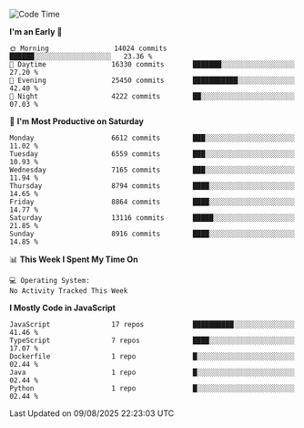 <!--START_SECTION:waka-->
![Code Time](http://img.shields.io/badge/Code%20Time-3%2C498%20hrs%2059%20mins-blue)

**I'm an Early 🐤** 

```text
🌞 Morning                14024 commits       ██████░░░░░░░░░░░░░░░░░░░   23.36 % 
🌆 Daytime                16330 commits       ███████░░░░░░░░░░░░░░░░░░   27.20 % 
🌃 Evening                25450 commits       ███████████░░░░░░░░░░░░░░   42.40 % 
🌙 Night                  4222 commits        ██░░░░░░░░░░░░░░░░░░░░░░░   07.03 % 
```
📅 **I'm Most Productive on Saturday** 

```text
Monday                   6612 commits        ███░░░░░░░░░░░░░░░░░░░░░░   11.02 % 
Tuesday                  6559 commits        ███░░░░░░░░░░░░░░░░░░░░░░   10.93 % 
Wednesday                7165 commits        ███░░░░░░░░░░░░░░░░░░░░░░   11.94 % 
Thursday                 8794 commits        ████░░░░░░░░░░░░░░░░░░░░░   14.65 % 
Friday                   8864 commits        ████░░░░░░░░░░░░░░░░░░░░░   14.77 % 
Saturday                 13116 commits       █████░░░░░░░░░░░░░░░░░░░░   21.85 % 
Sunday                   8916 commits        ████░░░░░░░░░░░░░░░░░░░░░   14.85 % 
```


📊 **This Week I Spent My Time On** 

```text
💻 Operating System: 
No Activity Tracked This Week
```

**I Mostly Code in JavaScript** 

```text
JavaScript               17 repos            ██████████░░░░░░░░░░░░░░░   41.46 % 
TypeScript               7 repos             ████░░░░░░░░░░░░░░░░░░░░░   17.07 % 
Dockerfile               1 repo              █░░░░░░░░░░░░░░░░░░░░░░░░   02.44 % 
Java                     1 repo              █░░░░░░░░░░░░░░░░░░░░░░░░   02.44 % 
Python                   1 repo              █░░░░░░░░░░░░░░░░░░░░░░░░   02.44 % 
```




 Last Updated on 09/08/2025 22:23:03 UTC
<!--END_SECTION:waka-->

<!--
**likaiqiang/likaiqiang** is a ✨ _special_ ✨ repository because its `README.md` (this file) appears on your GitHub profile.

Here are some ideas to get you started:

- 🔭 I’m currently working on ...
- 🌱 I’m currently learning ...
- 👯 I’m looking to collaborate on ...
- 🤔 I’m looking for help with ...
- 💬 Ask me about ...
- 📫 How to reach me: ...
- 😄 Pronouns: ...
- ⚡ Fun fact: ...
-->
